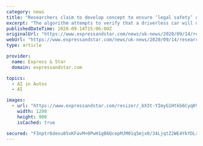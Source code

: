 ```yaml
---
category: news
title: "Researchers claim to develop concept to ensure ‘legal safety’ of driverless cars"
excerpt: "The algorithm attempts to verify that a driverless car will maintain ... emeritus professor of artificial intelligence and robotics at the University of Sheffield, said: “This research ..."
publishedDateTime: 2020-09-14T15:06:00Z
originalUrl: "https://www.expressandstar.com/news/uk-news/2020/09/14/researchers-claim-to-develop-concept-to-ensure-legal-safety-of-driverless-cars/"
webUrl: "https://www.expressandstar.com/news/uk-news/2020/09/14/researchers-claim-to-develop-concept-to-ensure-legal-safety-of-driverless-cars/"
type: article

provider:
  name: Express & Star
  domain: expressandstar.com

topics:
  - AI in Autos
  - AI

images:
  - url: "https://www.expressandstar.com/resizer/_bX3t-YImyG1Htkb6CyqKVgG00A=/1200x0/filters:quality(100)/cloudfront-us-east-1.images.arcpublishing.com/expressandstar.mna/25DCHDYHUFEVTD2C7IXGOFVAFI.jpg"
    width: 1200
    height: 900
    isCached: true

secured: "F3nptr6dexu85xKFavM+0PwH1gB6QcepMJM01q5mjx0/34LjqtZ2WE4YkYDLrGBZZ/sWNSNO0nbwUE92DjzUg4oZfxCixmx3Iwy3rtyoEDDKwHck3DowgCLaMPOgUKsbZ3znPhKaEUcDW0qEx5j9cVw+H/9LlZ3DQqkYgzWZNM3eZ5W9I/auHio6hHxc65RdXDkqj4Uq2+crs/4Xo/+4Ol6uWjXG9/ouh43kf3bTLM810mxLik3q/KdceBAVX+P7C3ygDdJBQ/HFfRfcCtKuKmTJSbVXRkY5iIz6fSGNWeeDofVdJxVfpx/vJrLK6zk7Xmx4HAf2kVm91cd8qY6JljTGoKjl9FJBC1+548xLEM8=;55j/nw9wU98s/TKSzcXQIw=="
---
```


